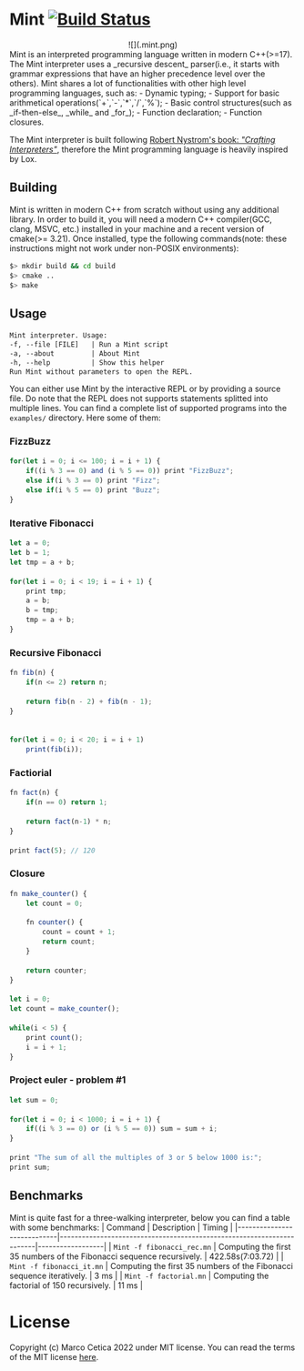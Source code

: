 # Mint [![Build Status](https://app.travis-ci.com/ice-bit/Mint.svg?branch=master)](https://app.travis-ci.com/ice-bit/Mint)
<div align="center">
![](.mint.png)
</div>
Mint is an interpreted programming language written in modern C++(>=17). The Mint interpreter uses a _recursive descent_ parser(i.e., it starts with grammar expressions that have an higher precedence level over the others).  Mint shares a lot of functionalities with other high level programming languages, such as:
- Dynamic typing;  
- Support for basic arithmetical operations(`+`,`-`,`*`,`/`,`%`);  
- Basic control structures(such as _if-then-else_, _while_ and _for_);  
- Function declaration;  
- Function closures.  

The Mint interpreter is built following [Robert Nystrom's book: _"Crafting Interpreters"_](https://craftinginterpreters.com/), therefore the Mint programming language is heavily inspired by Lox.


## Building
Mint is written in modern C++ from scratch without using any additional library. In order to build it, you will need a modern C++ compiler(GCC, clang, MSVC, etc.) installed in your machine and a recent version of cmake(>= 3.21). Once installed, type the following commands(note: these instructions might not work under non-POSIX environments):
```sh
$> mkdir build && cd build
$> cmake ..
$> make
```

## Usage
```
Mint interpreter. Usage:
-f, --file [FILE]   | Run a Mint script
-a, --about         | About Mint
-h, --help          | Show this helper
Run Mint without parameters to open the REPL.
```
You can either use Mint by the interactive REPL or by providing a source file. Do note that the REPL does not supports statements splitted into multiple lines. You can find a complete list of supported programs into the `examples/` directory. Here some of them:
### FizzBuzz
```javascript
for(let i = 0; i <= 100; i = i + 1) {
    if((i % 3 == 0) and (i % 5 == 0)) print "FizzBuzz";
    else if(i % 3 == 0) print "Fizz";
    else if(i % 5 == 0) print "Buzz";
}
```

### Iterative Fibonacci
```javascript
let a = 0;
let b = 1;
let tmp = a + b;

for(let i = 0; i < 19; i = i + 1) {
    print tmp;
    a = b;
    b = tmp;
    tmp = a + b;
}
```

### Recursive Fibonacci
```javascript
fn fib(n) {
    if(n <= 2) return n;

    return fib(n - 2) + fib(n - 1);
}


for(let i = 0; i < 20; i = i + 1)
    print(fib(i));
```

### Factiorial
```javascript
fn fact(n) {
    if(n == 0) return 1;

    return fact(n-1) * n;
}

print fact(5); // 120
```

### Closure
```javascript
fn make_counter() {
    let count = 0;

    fn counter() {
        count = count + 1;
        return count;
    }

    return counter;
}

let i = 0;
let count = make_counter();

while(i < 5) {
    print count();
    i = i + 1;
}
```

### Project euler - problem #1
```javascript
let sum = 0;

for(let i = 0; i < 1000; i = i + 1) {
    if((i % 3 == 0) or (i % 5 == 0)) sum = sum + i;
}

print "The sum of all the multiples of 3 or 5 below 1000 is:";
print sum;
```

## Benchmarks
Mint is quite fast for a three-walking interpreter, below you can find a table with some benchmarks:
| Command                    | Description                                                           | Timing           |
|----------------------------|-----------------------------------------------------------------------|------------------|
| `Mint -f fibonacci_rec.mn` | Computing the first 35 numbers of the Fibonacci sequence recursively. | 422.58s(7:03.72) |
| `Mint -f fibonacci_it.mn`  | Computing the first 35 numbers of the Fibonacci sequence iteratively. | 3 ms             |
| `Mint -f factorial.mn`     | Computing the factorial of 150 recursively.                           | 11 ms            |



# License
Copyright (c) Marco Cetica 2022 under MIT license. You can read the terms of the MIT license [here](https://choosealicense.com/licenses/mit/).  
